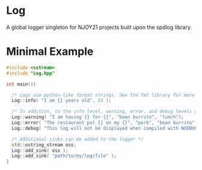 Log
=====
A global logger singleton for NJOY21 projects built upon the spdlog library.

Minimal Example
====================

```c++
#include <sstream>
#include "Log.hpp"

int main(){

  /* Logs use python-like format strings. See the fmt library for more information */
  Log::info( "I am {} years old", 23 );

  /* In addition, to the info level, warning, error, and debug levels are provided */
  Log::warning( "I am having {} for {}", "bean burrito", "lunch");
  Log::error( "The restaurant put {} on my {}", "pork", "bean burrito" );
  Log::debug( "This log will not be displayed when compiled with NDEBUG defined" );

  /* Additional sinks can be added to the logger */
  std::ostring_stream oss;
  Log::add_sink( oss );
  Log::add_sink( "path/to/my/log/file" );
}
```
